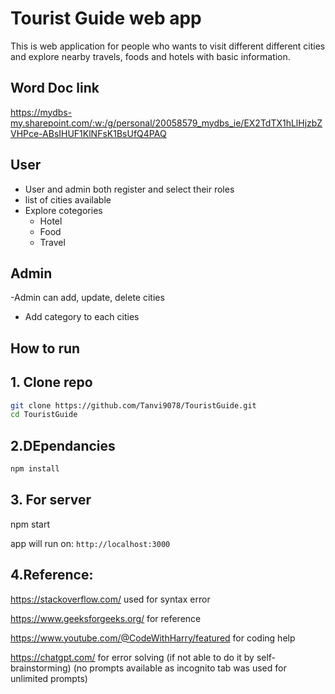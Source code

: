 # Tourist Guide web app
This is web application for people who wants to visit different different cities and explore nearby travels, foods and hotels with basic information.


## Word Doc link
https://mydbs-my.sharepoint.com/:w:/g/personal/20058579_mydbs_ie/EX2TdTX1hLlHjzbZVHPce-ABsIHUF1KlNFsK1BsUfQ4PAQ



## User 
- User and admin both register and select their roles
- list of cities available
- Explore cotegories
  - Hotel
  - Food
  - Travel

## Admin
-Admin can add, update, delete cities
- Add category to each cities


##  How to run

## 1. Clone repo

```bash
git clone https://github.com/Tanvi9078/TouristGuide.git
cd TouristGuide
```

## 2.DEpendancies

```bash
npm install
```

## 3. For server

npm start

 app will run on: `http://localhost:3000`

## 4.Reference: 

https://stackoverflow.com/  used for syntax error 
 
https://www.geeksforgeeks.org/ for reference 
 
https://www.youtube.com/@CodeWithHarry/featured for coding help

https://chatgpt.com/ for error solving (if not able to do it by self-brainstorming) (no prompts available as incognito tab was used for unlimited prompts) 



